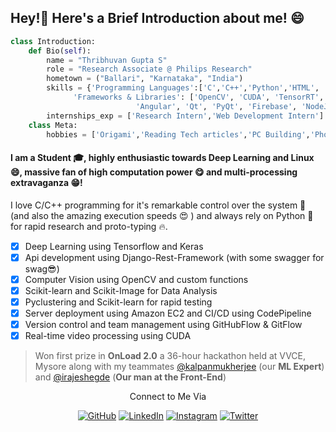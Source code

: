 ## Hey!:wave: Here's a Brief Introduction about me! :smile:
```python
class Introduction:
	def Bio(self):
		name = "Thribhuvan Gupta S"
		role = "Research Associate @ Philips Research"
		hometown = ("Ballari", "Karnataka", "India")
		skills = {'Programming Languages':['C','C++','Python','HTML', 'CSS','SQL','Java', 'JavaScript', 'TypeScript'],
			  'Frameworks & Libraries': ['OpenCV', 'CUDA', 'TensorRT', 'OpenVINO', 'Django', 'Django-Rest-Framework', 
			  			    'Angular', 'Qt', 'PyQt', 'Firebase', 'NodeJS', 'ExpressJS']}
		internships_exp = ['Research Intern','Web Development Intern']
	class Meta:
		hobbies = ['Origami','Reading Tech articles','PC Building','Photography','Cooking', 'Swimming', 'Gaming']
```
#### I am a Student :mortar_board:, highly enthusiastic towards Deep Learning and Linux :smile:, massive fan of high computation power :yum: and multi-processing extravaganza :grin:!
I love C/C++ programming for it's remarkable control over the system :muscle: (and also the amazing execution speeds :heart_eyes: ) and always rely on Python :snake: for rapid research and proto-typing :fire:. 

 - [X] Deep Learning using Tensorflow and Keras
 - [X] Api development using Django-Rest-Framework (with some swagger for swag:sunglasses:)
 - [X] Computer Vision using OpenCV and custom functions
 - [X] Scikit-learn and Scikit-Image for Data Analysis
 - [X] Pyclustering and Scikit-learn for rapid testing
 - [X] Server deployment using Amazon EC2 and CI/CD using CodePipeline
 - [X] Version control and team management using GitHubFlow & GitFlow
 - [X] Real-time video processing using CUDA

> Won first prize in **OnLoad 2.0** a 36-hour hackathon held at VVCE, Mysore along with my teammates <a href="https://github.com/kalpanmukherjee">@kalpanmukherjee</a> (our **ML Expert**) and <a href="https://github.com/irajeshegde">@irajeshegde</a> (**Our man at the Front-End**)
<p align="center"> Connect to Me Via </p> 
<p align="center">
	<a href="https://github.com/thribhuvanguptas"><img src="https://img.shields.io/github/followers/thribhuvanguptas.svg?label=GitHub&style=social" alt="GitHub"></a>
	<a href="https://www.linkedin.com/in/thribhuvan-gupta-s-08642a177/"><img src="https://img.shields.io/badge/LinkedIn--_.svg?style=social&logo=linkedin" alt="LinkedIn"></a>
	<a href="https://www.instagram.com/erakrit_9212/"><img src="https://img.shields.io/badge/Instagram--_.svg?style=social&logo=Instagram" alt="Instagram"></a>
	<a href="https://twitter.com/thribhuvangupta"><img src="https://img.shields.io/badge/twitter--_.svg?style=social&logo=twitter" alt="Twitter"></a>
</p>


